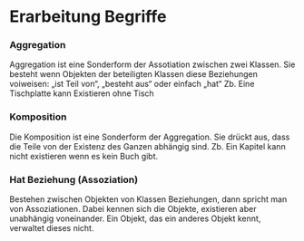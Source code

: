 # Erarbeitung Begriffe

### Aggregation
Aggregation ist eine Sonderform der Assotiation zwischen zwei Klassen.
Sie besteht wenn Objekten der beteiligten Klassen diese Beziehungen voiweisen:
„ist Teil von“, „besteht aus“ oder einfach „hat“
Zb. Eine Tischplatte kann Existieren ohne Tisch

### Komposition
Die Komposition ist eine Sonderform der Aggregation. Sie drückt aus, dass die Teile von der Existenz des Ganzen abhängig sind.
Zb. Ein Kapitel kann nicht existieren wenn es kein Buch gibt.

### Hat Beziehung (Assoziation)
Bestehen zwischen Objekten von Klassen Beziehungen, dann spricht man von Assoziationen. Dabei kennen sich die Objekte, existieren aber unabhängig voneinander. Ein Objekt, das ein anderes Objekt kennt, verwaltet dieses nicht.
